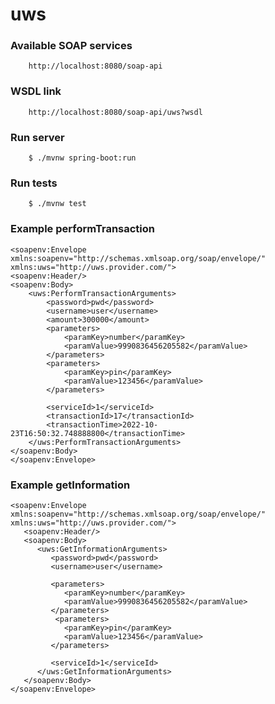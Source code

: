 # uws

### Available SOAP services
```
    http://localhost:8080/soap-api
```

### WSDL link
```
    http://localhost:8080/soap-api/uws?wsdl
```

### Run server
```#!bash
    $ ./mvnw spring-boot:run
```

### Run tests
```#!bash
    $ ./mvnw test
```

### Example performTransaction

    <soapenv:Envelope xmlns:soapenv="http://schemas.xmlsoap.org/soap/envelope/" xmlns:uws="http://uws.provider.com/">
    <soapenv:Header/>
    <soapenv:Body>
        <uws:PerformTransactionArguments>
            <password>pwd</password>
            <username>user</username>
            <amount>300000</amount>
            <parameters>
                <paramKey>number</paramKey>
                <paramValue>9990836456205582</paramValue>
            </parameters>
            <parameters>
                <paramKey>pin</paramKey>
                <paramValue>123456</paramValue>
            </parameters>
                         
            <serviceId>1</serviceId>
            <transactionId>17</transactionId>
            <transactionTime>2022-10-23T16:50:32.748888800</transactionTime>
        </uws:PerformTransactionArguments>
    </soapenv:Body>
    </soapenv:Envelope>


### Example getInformation

    <soapenv:Envelope xmlns:soapenv="http://schemas.xmlsoap.org/soap/envelope/" xmlns:uws="http://uws.provider.com/">
       <soapenv:Header/>
       <soapenv:Body>
          <uws:GetInformationArguments>
             <password>pwd</password>
             <username>user</username>
             
             <parameters>
                <paramKey>number</paramKey>
                <paramValue>9990836456205582</paramValue>
             </parameters>
              <parameters>
                <paramKey>pin</paramKey>
                <paramValue>123456</paramValue>
             </parameters>
                    
             <serviceId>1</serviceId>
          </uws:GetInformationArguments>
       </soapenv:Body>
    </soapenv:Envelope>
